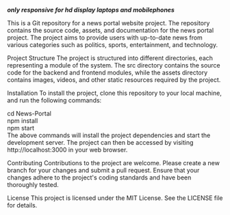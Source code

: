 *****only responsive for hd display laptops and mobilephones*****

This is a Git repository for a news portal website project. The repository contains the source code, assets, and documentation for the news portal project. The project aims to provide users with up-to-date news from various categories such as politics, sports, entertainment, and technology.

Project Structure
The project is structured into different directories, each representing a module of the system. The src directory contains the source code for the backend and frontend modules, while the assets directory contains images, videos, and other static resources required by the project.

Installation
To install the project, clone this repository to your local machine, and run the following commands:


cd News-Portal<br>
npm install<br>
npm start<br>
The above commands will install the project dependencies and start the development server. The project can then be accessed by visiting http://localhost:3000 in your web browser.

Contributing
Contributions to the project are welcome. Please create a new branch for your changes and submit a pull request. Ensure that your changes adhere to the project's coding standards and have been thoroughly tested.

License
This project is licensed under the MIT License. See the LICENSE file for details.
